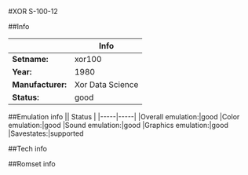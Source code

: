 #XOR S-100-12

##Info

||Info|
|-----|-----|
|**Setname:**|xor100
|**Year:**|1980
|**Manufacturer:**|Xor Data Science
|**Status:**|good

##Emulation info
|| Status |
|-----|-----|
|Overall emulation:|good
|Color emulation:|good
|Sound emulation:|good
|Graphics emulation:|good
|Savestates:|supported

##Tech info

##Romset info

<!--- START OF EDITED COMMENT DO NOT TOUCH TEXT ABOVE-->
